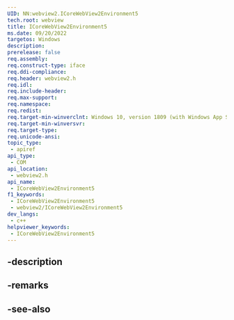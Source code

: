 ```yaml
---
UID: NN:webview2.ICoreWebView2Environment5
tech.root: webview
title: ICoreWebView2Environment5
ms.date: 09/20/2022
targetos: Windows
description: 
prerelease: false
req.assembly: 
req.construct-type: iface
req.ddi-compliance: 
req.header: webview2.h
req.idl: 
req.include-header: 
req.max-support: 
req.namespace: 
req.redist: 
req.target-min-winverclnt: Windows 10, version 1809 (with Windows App SDK 1.1 or later)
req.target-min-winversvr: 
req.target-type: 
req.unicode-ansi: 
topic_type:
 - apiref
api_type:
 - COM
api_location:
 - webview2.h
api_name:
 - ICoreWebView2Environment5
f1_keywords:
 - ICoreWebView2Environment5
 - webview2/ICoreWebView2Environment5
dev_langs:
 - c++
helpviewer_keywords:
 - ICoreWebView2Environment5
---
```


## -description

## -remarks

## -see-also

